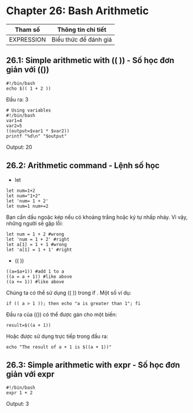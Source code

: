 # Chapter 26: Bash Arithmetic

Tham số|Thông tin chi tiết|
|---|---|
EXPRESSION| Biểu thức để đánh giá|

##  26.1: Simple arithmetic with (( )) - Số học đơn giản với (())

```
#!/bin/bash
echo $(( 1 + 2 ))
```

Đầu ra: 3

```
# Using variables
#!/bin/bash
var1=4
var2=5
((output=$var1 * $var2))
printf "%d\n" "$output"
```
Output: 20

##  26.2: Arithmetic command - Lệnh số học

- let

```
let num=1+2
let num="1+2"
let 'num= 1 + 2'
let num=1 num+=2
```

Bạn cần dấu ngoặc kép nếu có khoảng trắng hoặc ký tự nhấp nháy. Vì vậy, những người sẽ gặp lỗi:

```
let num = 1 + 2 #wrong
let 'num = 1 + 2' #right
let a[1] = 1 + 1 #wrong
let 'a[1] = 1 + 1' #right
```
- (( ))
```
((a=$a+1)) #add 1 to a
((a = a + 1)) #like above
((a += 1)) #like above
```
Chúng ta có thể sử dụng (( )) trong if . Một số ví dụ:

```
if (( a > 1 )); then echo "a is greater than 1"; fi
```

Đầu ra của (()) có thể được gán cho một biến:

```
result=$((a + 1))
```

Hoặc được sử dụng trực tiếp trong đầu ra:

```
echo "The result of a + 1 is $((a + 1))"
```

## 26.3: Simple arithmetic with expr - Số học đơn giản với expr

```
#!/bin/bash
expr 1 + 2
```
Output: 3
